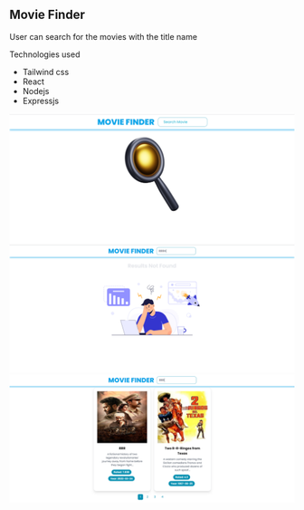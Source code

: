 ## Movie Finder
 User can search for the movies with the title name 

 Technologies used
 - Tailwind css
 - React
 - Nodejs
 - Expressjs
 
 
 ![Home](./Assets/HOME.PNG)
 ![Movie%20Not%20found](./Assets/RESULTNOTFOUND.PNG)
 ![Movie%20Result](./Assets/RESULT.PNG)